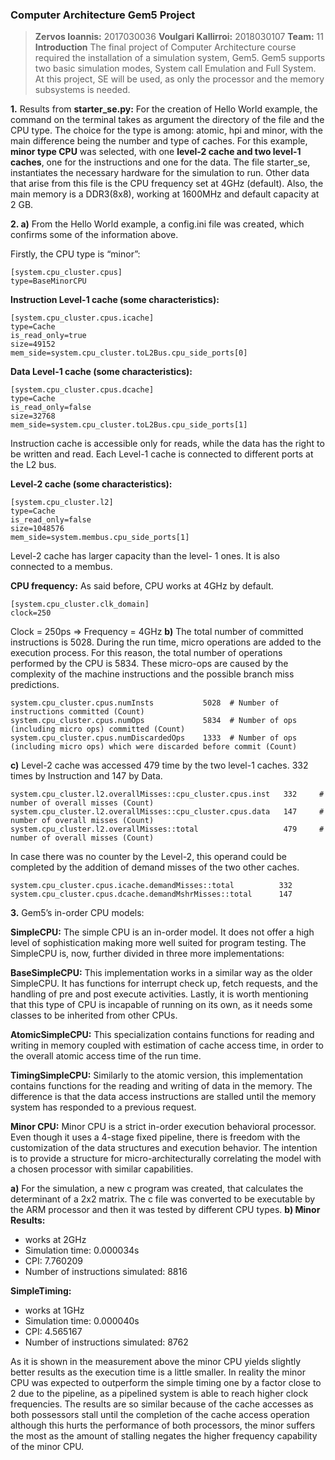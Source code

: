 ### Computer Architecture Gem5 Project

> **Zervos Ioannis:** 2017030036
> **Voulgari Kallirroi:** 2018030107
> **Team:** 11
**Introduction**
The final project of Computer Architecture course required the installation of a simulation system, Gem5. Gem5 supports two basic simulation modes, System call Emulation and Full System. At this project, SE will be used, as only the processor and the memory subsystems is needed.

**1.** Results from **starter_se.py:**
For the creation of Hello World example, the command on the terminal takes as argument the directory of the file and the CPU type. The choice for the type is among: atomic, hpi and minor, with the main difference being the number and type of caches. For this example, **minor type CPU** was selected, with one **level-2 cache and two level-1 caches**, one for the instructions and one for the data. The file starter_se, instantiates the necessary hardware for the simulation to run. Other data that arise from this file is the CPU frequency set at 4GHz (default). Also, the main memory is a DDR3(8x8), working at 1600MHz and default capacity at 2 GB.

**2. a)** From the Hello World example, a config.ini file was created, which confirms some of the information above.

Firstly, the CPU type is “minor”:
```
[system.cpu_cluster.cpus]
type=BaseMinorCPU
```
**Instruction Level-1 cache (some characteristics):**
```
[system.cpu_cluster.cpus.icache]
type=Cache
is_read_only=true
size=49152
mem_side=system.cpu_cluster.toL2Bus.cpu_side_ports[0]
```
**Data Level-1 cache (some characteristics):**
```
[system.cpu_cluster.cpus.dcache]
type=Cache
is_read_only=false
size=32768
mem_side=system.cpu_cluster.toL2Bus.cpu_side_ports[1]
```
Instruction cache is accessible only for reads, while the data has the right to be written and read. Each Level-1 cache is connected to different ports at the L2 bus.

**Level-2 cache (some characteristics):**
```
[system.cpu_cluster.l2]
type=Cache
is_read_only=false
size=1048576
mem_side=system.membus.cpu_side_ports[1]
```
Level-2 cache has larger capacity than the level- 1 ones. It is also connected to a membus.

**CPU frequency:**
As said before, CPU works at 4GHz by default.
```
[system.cpu_cluster.clk_domain]
clock=250
```
Clock = 250ps => Frequency = 4GHz
**b)** The total number of committed instructions is 5028. During the run time, micro operations are added to the execution process. For this reason, the total number of operations performed by the CPU is 5834. These micro-ops are caused by the complexity of the machine instructions and the possible branch miss predictions.
```
system.cpu_cluster.cpus.numInsts           5028  # Number of instructions committed (Count)
system.cpu_cluster.cpus.numOps             5834  # Number of ops (including micro ops) committed (Count)
system.cpu_cluster.cpus.numDiscardedOps    1333  # Number of ops (including micro ops) which were discarded before commit (Count)
```
**c)** Level-2 cache was accessed 479 time by the two level-1 caches. 332 times by Instruction and 147 by Data.
```
system.cpu_cluster.l2.overallMisses::cpu_cluster.cpus.inst   332     # number of overall misses (Count)
system.cpu_cluster.l2.overallMisses::cpu_cluster.cpus.data   147     # number of overall misses (Count)
system.cpu_cluster.l2.overallMisses::total                   479     # number of overall misses (Count)
```
In case there was no counter by the Level-2, this operand could be completed by the addition of demand misses of the two other caches.
```
system.cpu_cluster.cpus.icache.demandMisses::total          332
system.cpu_cluster.cpus.dcache.demandMshrMisses::total      147
```
**3.** Gem5’s in-order CPU models:

**SimpleCPU:**
The simple CPU is an in-order model. It does not offer a high level of sophistication making more well suited for program testing. The SimpleCPU is, now, further divided in three more implementations:

**BaseSimpleCPU:** This implementation works in a similar way as the older SimpleCPU. It has functions for interrupt check up, fetch requests, and the handling of pre and post execute activities. Lastly, it is worth mentioning that this type of CPU is incapable of running on its own, as it needs some classes to be inherited from other CPUs.

**AtomicSimpleCPU:** This specialization contains functions for reading and writing in memory coupled with estimation of cache access time, in order to the overall atomic access time of the run time.

**TimingSimpleCPU:** Similarly to the atomic version, this implementation contains functions for the reading and writing of data in the memory. The difference is that the data access instructions are stalled until the memory system has responded to a previous request.

**Minor CPU:**
Minor CPU is a strict in-order execution behavioral processor. Even though it uses a 4-stage fixed pipeline, there is freedom with the customization of the data structures and execution behavior. The intention is to provide a structure for micro-architecturally correlating the model with a chosen processor with similar capabilities.

  
**a)** For the simulation, a new c program was created, that calculates the determinant of a 2x2 matrix. The c file was converted to be executable by the ARM processor and then it was tested by different CPU types.
**b) 
Minor Results:**
* works at 2GHz
* Simulation time: 0.000034s
* CPI: 7.760209
* Number of instructions simulated: 8816

**SimpleTiming:**
 * works at 1GHz
*  Simulation time: 0.000040s
* CPI: 4.565167
* Number of instructions simulated: 8762

As it is shown in the measurement above the minor CPU yields slightly better results as the execution time is a little smaller. In reality the minor CPU was expected to outperform the simple timing one by a factor close to 2 due to the pipeline, as a pipelined system is able to reach higher clock frequencies.  The results are so similar because of the cache accesses as both possessors stall until the completion of the cache access operation although this hurts the performance of both processors, the minor suffers the most as the amount of stalling negates the higher frequency capability of the minor CPU. 
